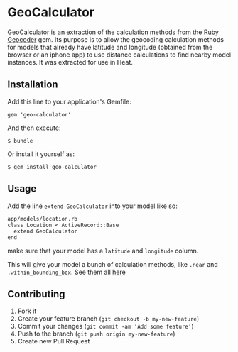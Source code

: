 # GeoCalculator

GeoCalculator is an extraction of the calculation methods from the [Ruby Geocoder](https://github.com/alexreisner/geocoder) gem. Its purpose is to allow the geocoding calculation methods for models that already have latitude and longitude (obtained from the browser or an iphone app) to use distance calculations to find nearby model instances. It was extracted for use in Heat.

## Installation

Add this line to your application's Gemfile:

    gem 'geo-calculator'

And then execute:

    $ bundle

Or install it yourself as:

    $ gem install geo-calculator

## Usage

Add the line `extend GeoCalculator` into your model like so:

	app/models/location.rb
	class Location < ActiveRecord::Base
	  extend GeoCalculator
	end

make sure that your model has a `latitude` and `longitude` column.

This will give your model a bunch of calculation methods, like `.near` and `.within_bounding_box`. See them all [here](https://github.com/alexreisner/geocoder/blob/master/lib/geocoder/stores/active_record.rb)

## Contributing

1. Fork it
2. Create your feature branch (`git checkout -b my-new-feature`)
3. Commit your changes (`git commit -am 'Add some feature'`)
4. Push to the branch (`git push origin my-new-feature`)
5. Create new Pull Request
